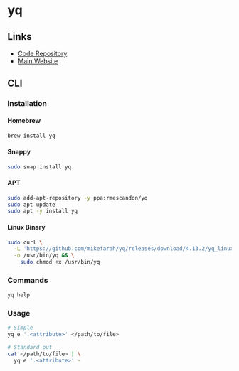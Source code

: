 # yq

## Links

- [Code Repository](https://github.com/mikefarah/yq)
- [Main Website](https://mikefarah.github.io/yq/)

## CLI

### Installation

#### Homebrew

```sh
brew install yq
```

#### Snappy

```sh
sudo snap install yq
```

#### APT

```sh
sudo add-apt-repository -y ppa:rmescandon/yq
sudo apt update
sudo apt -y install yq
```

#### Linux Binary

```sh
sudo curl \
  -L 'https://github.com/mikefarah/yq/releases/download/4.13.2/yq_linux_amd64' \
  -o /usr/bin/yq && \
    sudo chmod +x /usr/bin/yq
```

### Commands

```sh
yq help
```

### Usage

```sh
# Simple
yq e '.<attribute>' </path/to/file>

# Standard out
cat </path/to/file> | \
  yq e '.<attribute>' -
```

